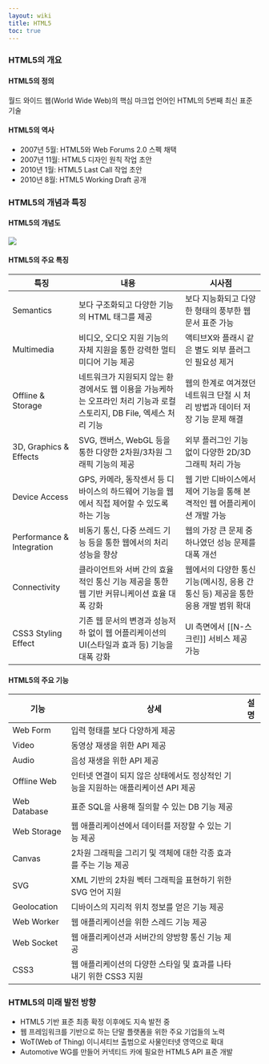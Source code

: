 ```yaml
---
layout: wiki
title: HTML5
toc: true
---
```


### HTML5의 개요
#### HTML5의 정의
월드 와이드 웹(World Wide Web)의 핵심 마크업 언어인 HTML의 5번째 최신 표준 기술

#### HTML5의 역사
* 2007년 5월: HTML5와 Web Forums 2.0 스펙 채택
* 2007년 11월: HTML5 디자인 원칙 작업 초안
* 2010년 1월: HTML5 Last Call 작업 초안
* 2010년 8월: HTML5 Working Draft 공개

### HTML5의 개념과 특징
#### HTML5의 개념도
![](http://1.bp.blogspot.com/-jEk4go_VtqA/U7AEEgrQ02I/AAAAAAAAAHk/qzIxktI1ei0/s1600/HMTL5+issue_01.png)

#### HTML5의 주요 특징

|특징|내용|시사점|
|----|----|------|
|Semantics|보다 구조화되고 다양한 기능의 HTML 태그를 제공|보다 지능화되고 다양한 형태의 풍부한 웹 문서 표준 가능|
|Multimedia|비디오, 오디오 지원 기능의 자체 지원을 통한 강력한 멀티미디어 기능 제공|액티브X와 플래시 같은 별도 외부 플러그인 필요성 제거|
|Offline & Storage|네트워크가 지원되지 않는 환경에서도 웹 이용을 가능케하는 오프라인 처리 기능과 로컬 스토리지, DB File, 엑세스 처리 기능|웹의 한계로 여겨졌던 네트워크 단절 시 처리 방법과 데이터 저장 기능 문제 해결|
|3D, Graphics & Effects|SVG, 캔버스, WebGL 등을 통한 다양한 2차원/3차원 그래픽 기능의 제공|외부 플러그인 기능 없이 다양한 2D/3D 그래픽 처리 가능|
|Device Access|GPS, 카메라, 동작센서 등 디바이스의 하드웨어 기능을 웹에서 직접 제어할 수 있도록 하는 기능|웹 기반 디바이스에서 제어 기능을 통해 본격적인 웹 어플리케이션 개발 가능|
|Performance & Integration|비동기 통신, 다중 쓰레드 기능 등을 통한 웹에서의 처리 성능을 향상|웹의 가장 큰 문제 중 하나였던 성능 문제를 대폭 개선|
|Connectivity|클라이언트와 서버 간의 효율적인 통신 기능 제공을 통한 웹 기반 커뮤니케이션 효율 대폭 강화|웹에서의 다양한 통신기능(메시징, 응용 간 통신 등) 제공을 통한 응용 개발 범위 확대|
|CSS3 Styling Effect|기존 웹 문서의 변경과 성능저하 없이 웹 어플리케이션의 UI(스타일과 효과 등) 기능을 대폭 강화|UI 측면에서 [[N-스크린]] 서비스 제공 가능|

#### HTML5의 주요 기능

|기능|상세|설명|
|----|----|------|
|Web Form|입력 형태를 보다 다양하게 제공|
|Video|동영상 재생을 위한 API 제공|
|Audio|음성 재생을 위한 API 제공|
|Offline Web|인터넷 연결이 되지 않은 상태에서도 정상적인 기능을 지원하는 애플리케이션 API 제공|
|Web Database|표준 SQL을 사용해 질의할 수 있는 DB 기능 제공|
|Web Storage|웹 애플리케이션에서 데이터를 저장할 수 있는 기능 제공|
|Canvas|2차원 그래픽을 그리기 및 객체에 대한 각종 효과를 주는 기능 제공|
|SVG|XML 기반의 2차원 벡터 그래픽을 표현하기 위한 SVG 언어 지원|
|Geolocation|디바이스의 지리적 위치 정보를 얻은 기능 제공|
|Web Worker|웹 애플리케이션을 위한 스레드 기능 제공|
|Web Socket|웹 애플리케이션과 서버간의 양방향 통신 기능 제공|
|CSS3|웹 애플리케이션의 다양한 스타일 및 효과를 나타내기 위한 CSS3 지원|

### HTML5의 미래 발전 방향
* HTML5 기반 표준 최종 확정 이후에도 지속 발전 중
* 웹 프레임워크를 기반으로 하는 단말 플랫폼을 위한 주요 기업들의 노력
* WoT(Web of Thing) 이니셔티브 출범으로 사물인터넷 영역으로 확대
* Automotive WG를 만들어 커넥티드 카에 필요한 HTML5 API 표준 개발

